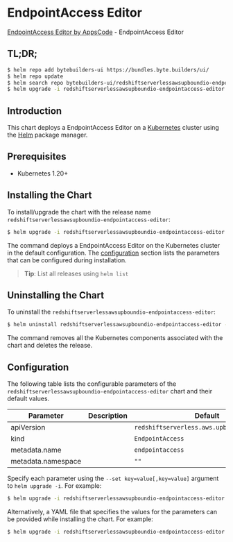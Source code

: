 # EndpointAccess Editor

[EndpointAccess Editor by AppsCode](https://byte.builders) - EndpointAccess Editor

## TL;DR;

```bash
$ helm repo add bytebuilders-ui https://bundles.byte.builders/ui/
$ helm repo update
$ helm search repo bytebuilders-ui/redshiftserverlessawsupboundio-endpointaccess-editor --version=v0.4.18
$ helm upgrade -i redshiftserverlessawsupboundio-endpointaccess-editor bytebuilders-ui/redshiftserverlessawsupboundio-endpointaccess-editor -n default --create-namespace --version=v0.4.18
```

## Introduction

This chart deploys a EndpointAccess Editor on a [Kubernetes](http://kubernetes.io) cluster using the [Helm](https://helm.sh) package manager.

## Prerequisites

- Kubernetes 1.20+

## Installing the Chart

To install/upgrade the chart with the release name `redshiftserverlessawsupboundio-endpointaccess-editor`:

```bash
$ helm upgrade -i redshiftserverlessawsupboundio-endpointaccess-editor bytebuilders-ui/redshiftserverlessawsupboundio-endpointaccess-editor -n default --create-namespace --version=v0.4.18
```

The command deploys a EndpointAccess Editor on the Kubernetes cluster in the default configuration. The [configuration](#configuration) section lists the parameters that can be configured during installation.

> **Tip**: List all releases using `helm list`

## Uninstalling the Chart

To uninstall the `redshiftserverlessawsupboundio-endpointaccess-editor`:

```bash
$ helm uninstall redshiftserverlessawsupboundio-endpointaccess-editor -n default
```

The command removes all the Kubernetes components associated with the chart and deletes the release.

## Configuration

The following table lists the configurable parameters of the `redshiftserverlessawsupboundio-endpointaccess-editor` chart and their default values.

|     Parameter      | Description |                        Default                         |
|--------------------|-------------|--------------------------------------------------------|
| apiVersion         |             | <code>redshiftserverless.aws.upbound.io/v1beta1</code> |
| kind               |             | <code>EndpointAccess</code>                            |
| metadata.name      |             | <code>endpointaccess</code>                            |
| metadata.namespace |             | <code>""</code>                                        |


Specify each parameter using the `--set key=value[,key=value]` argument to `helm upgrade -i`. For example:

```bash
$ helm upgrade -i redshiftserverlessawsupboundio-endpointaccess-editor bytebuilders-ui/redshiftserverlessawsupboundio-endpointaccess-editor -n default --create-namespace --version=v0.4.18 --set apiVersion=redshiftserverless.aws.upbound.io/v1beta1
```

Alternatively, a YAML file that specifies the values for the parameters can be provided while
installing the chart. For example:

```bash
$ helm upgrade -i redshiftserverlessawsupboundio-endpointaccess-editor bytebuilders-ui/redshiftserverlessawsupboundio-endpointaccess-editor -n default --create-namespace --version=v0.4.18 --values values.yaml
```

